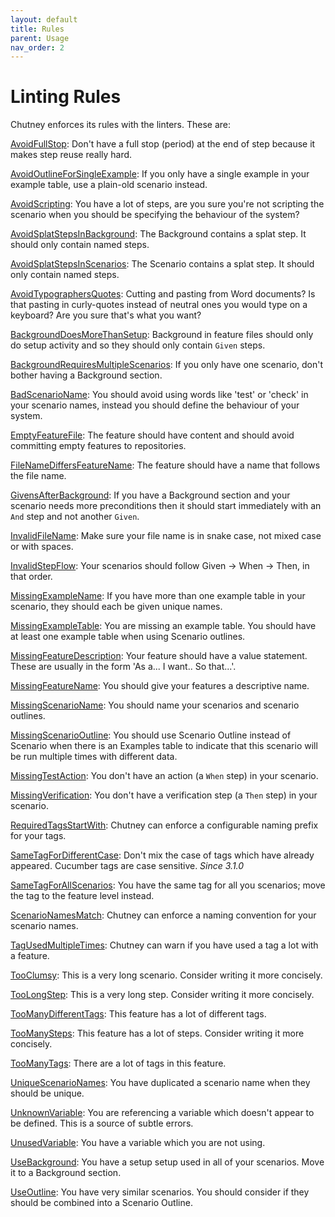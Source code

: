 ```yaml
---
layout: default
title: Rules
parent: Usage
nav_order: 2
---
```


# Linting Rules

Chutney enforces its rules with the linters. These are:

[AvoidFullStop](https://github.com/BillyRuffian/chutney/blob/master/features/avoid_full_stop.feature): Don't have a full stop (period) at the end of step because it makes step reuse really hard.

[AvoidOutlineForSingleExample](https://github.com/BillyRuffian/chutney/blob/master/features/avoid_outline_for_single_example.feature): If you only have a single example in your example table, use a plain-old scenario instead.

[AvoidScripting](https://github.com/BillyRuffian/chutney/blob/master/features/avoid_scripting.feature): You have a lot of steps, are you sure you're not scripting the scenario when you should be specifying the behaviour of the system?

[AvoidSplatStepsInBackground](https://github.com/BillyRuffian/chutney/blob/master/features/avoid_splat_steps_in_background.feature): The Background contains a splat step. It should only contain named steps.

[AvoidSplatStepsInScenarios](https://github.com/BillyRuffian/chutney/blob/master/features/avoid_splat_steps_in_scenarios.feature): The Scenario contains a splat step. It should only contain named steps.

[AvoidTypographersQuotes](https://github.com/BillyRuffian/chutney/blob/master/features/avoid_typographers_quotes.feature): Cutting and pasting from Word documents? Is that pasting in curly-quotes instead of neutral ones you would type on a keyboard? Are you sure that's what you want?

[BackgroundDoesMoreThanSetup](https://github.com/BillyRuffian/chutney/blob/master/features/background_does_more_than_setup.feature): Background in feature files should only do setup activity and so they should only contain `Given` steps.

[BackgroundRequiresMultipleScenarios](https://github.com/BillyRuffian/chutney/blob/master/features/background_requires_multiple_scenarios.feature): If you only have one scenario, don't bother having a Background section.

[BadScenarioName](https://github.com/BillyRuffian/chutney/blob/master/features/bad_scenario_name.feature): You should avoid using words like 'test' or 'check' in your scenario names, instead you should define the behaviour of your system.

[EmptyFeatureFile](https://github.com/BillyRuffian/chutney/blob/master/features/empty_feature_file.feature): The feature should have content and should avoid committing empty features to repositories.

[FileNameDiffersFeatureName](https://github.com/BillyRuffian/chutney/blob/master/features/file_name_differs_feature_name.feature): The feature should have a name that follows the file name.

[GivensAfterBackground](https://github.com/BillyRuffian/chutney/blob/master/features/givens_after_background.feature): If you have a Background section and your scenario needs more preconditions then it should start immediately with an `And` step and not another `Given`.

[InvalidFileName](https://github.com/BillyRuffian/chutney/blob/master/features/invalid_file_name.feature): Make sure your file name is in snake case, not mixed case or with spaces.

[InvalidStepFlow](https://github.com/BillyRuffian/chutney/blob/master/features/invalid_step_flow.feature): Your scenarios should follow Given → When → Then, in that order.

[MissingExampleName](https://github.com/BillyRuffian/chutney/blob/master/features/missing_example_name.feature): If you have more than one example table in your scenario, they should each be given unique names.

[MissingExampleTable](https://github.com/BillyRuffian/chutney/blob/master/features/missing_example_table.feature): You are missing an example table. You should have at least one example table when using Scenario outlines.

[MissingFeatureDescription](https://github.com/BillyRuffian/chutney/blob/master/features/missing_feature_description.feature): Your feature should have a value statement. These are usually in the form 'As a... I want.. So that...'.

[MissingFeatureName](https://github.com/BillyRuffian/chutney/blob/master/features/missing_feature_name.feature): You should give your features a descriptive name.

[MissingScenarioName](https://github.com/BillyRuffian/chutney/blob/master/features/missing_scenario_name.feature): You should name your scenarios and scenario outlines.

[MissingScenarioOutline](https://github.com/BillyRuffian/chutney/blob/master/features/missing_scenario_outline.feature): You should use Scenario Outline instead of Scenario when there is an Examples table to indicate that this scenario will be run multiple times with different data.

[MissingTestAction](https://github.com/BillyRuffian/chutney/blob/master/features/missing_test_action.feature): You don't have an action (a `When` step) in your scenario.

[MissingVerification](https://github.com/BillyRuffian/chutney/blob/master/features/missing_verification.feature): You don't have a verification step (a `Then` step) in your scenario.

[RequiredTagsStartWith](https://github.com/BillyRuffian/chutney/blob/master/features/required_tags_starts_with.feature): Chutney can enforce a configurable naming prefix for your tags.

[SameTagForDifferentCase](https://github.com/BillyRuffian/chutney/blob/master/features/same_tag_different_case.feature): Don't mix the case of tags which have already appeared. Cucumber tags are case sensitive. *Since 3.1.0*

[SameTagForAllScenarios](https://github.com/BillyRuffian/chutney/blob/master/features/same_tag_for_all_scenarios.feature): You have the same tag for all you scenarios; move the tag to the feature level instead.

[ScenarioNamesMatch](https://github.com/BillyRuffian/chutney/blob/master/features/scenario_names_match.feature): Chutney can enforce a naming convention for your scenario names.

[TagUsedMultipleTimes](https://github.com/BillyRuffian/chutney/blob/master/features/tag_used_multiple_times.feature): Chutney can warn if you have used a tag a lot with a feature.

[TooClumsy](https://github.com/BillyRuffian/chutney/blob/master/features/too_clumsy.feature): This is a very long scenario. Consider writing it more concisely.

[TooLongStep](https://github.com/BillyRuffian/chutney/blob/master/features/too_long_step.feature): This is a very long step. Consider writing it more concisely.

[TooManyDifferentTags](https://github.com/BillyRuffian/chutney/blob/master/features/too_many_different_tags.feature): This feature has a lot of different tags.

[TooManySteps](https://github.com/BillyRuffian/chutney/blob/master/features/too_many_steps.feature): This feature has a lot of steps. Consider writing it more concisely.

[TooManyTags](https://github.com/BillyRuffian/chutney/blob/master/features/too_many_tags.feature): There are a lot of tags in this feature.

[UniqueScenarioNames](https://github.com/BillyRuffian/chutney/blob/master/features/unique_scenario_names.feature): You have duplicated a scenario name when they should be unique.

[UnknownVariable](https://github.com/BillyRuffian/chutney/blob/master/features/unknown_variable.feature): You are referencing a variable which doesn't appear to be defined. This is a source of subtle errors.

[UnusedVariable](https://github.com/BillyRuffian/chutney/blob/master/features/unused_variable.feature): You have a variable which you are not using.

[UseBackground](https://github.com/BillyRuffian/chutney/blob/master/features/use_background.feature): You have a setup setup used in all of your scenarios. Move it to a Background section.

[UseOutline](https://github.com/BillyRuffian/chutney/blob/master/features/use_outline.feature): You have very similar scenarios. You should consider if they should be combined into a Scenario Outline.
